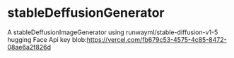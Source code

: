 # stableDeffusionGenerator
A stableDeffusionImageGenerator using runwayml/stable-diffusion-v1-5 hugging Face Api key
blob:https://vercel.com/fb679c53-4575-4c85-8472-08ae6a2f826d
